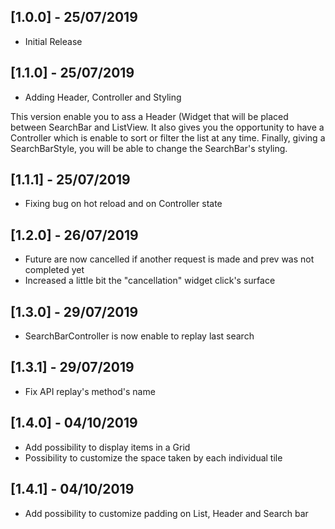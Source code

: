 ## [1.0.0] - 25/07/2019

* Initial Release

## [1.1.0] - 25/07/2019

* Adding Header, Controller and Styling

This version enable you to ass a Header (Widget that will be placed between SearchBar and ListView.
It also gives you the opportunity to have a Controller which is enable to sort or filter the list at any time.
Finally, giving a SearchBarStyle, you will be able to change the SearchBar's styling.

## [1.1.1] - 25/07/2019

* Fixing bug on hot reload and on Controller state


## [1.2.0] - 26/07/2019

* Future are now cancelled if another request is made and prev was not completed yet
* Increased a little bit the "cancellation" widget click's surface

## [1.3.0] - 29/07/2019

* SearchBarController is now enable to replay last search

## [1.3.1] - 29/07/2019

* Fix API replay's method's name

## [1.4.0] - 04/10/2019

* Add possibility to display items in a Grid
* Possibility to customize the space taken by each individual tile 

## [1.4.1] - 04/10/2019

* Add possibility to customize padding on List, Header and Search bar
